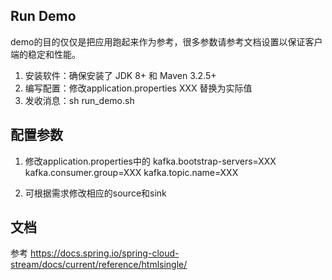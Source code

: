 ## Run Demo

demo的目的仅仅是把应用跑起来作为参考，很多参数请参考文档设置以保证客户端的稳定和性能。

1. 安装软件：确保安装了 JDK 8+ 和 Maven 3.2.5+
2. 编写配置：修改application.properties XXX 替换为实际值
3. 发收消息：sh run_demo.sh 

## 配置参数
1. 修改application.properties中的
kafka.bootstrap-servers=XXX
kafka.consumer.group=XXX
kafka.topic.name=XXX

2. 可根据需求修改相应的source和sink

## 文档
参考 https://docs.spring.io/spring-cloud-stream/docs/current/reference/htmlsingle/

	


